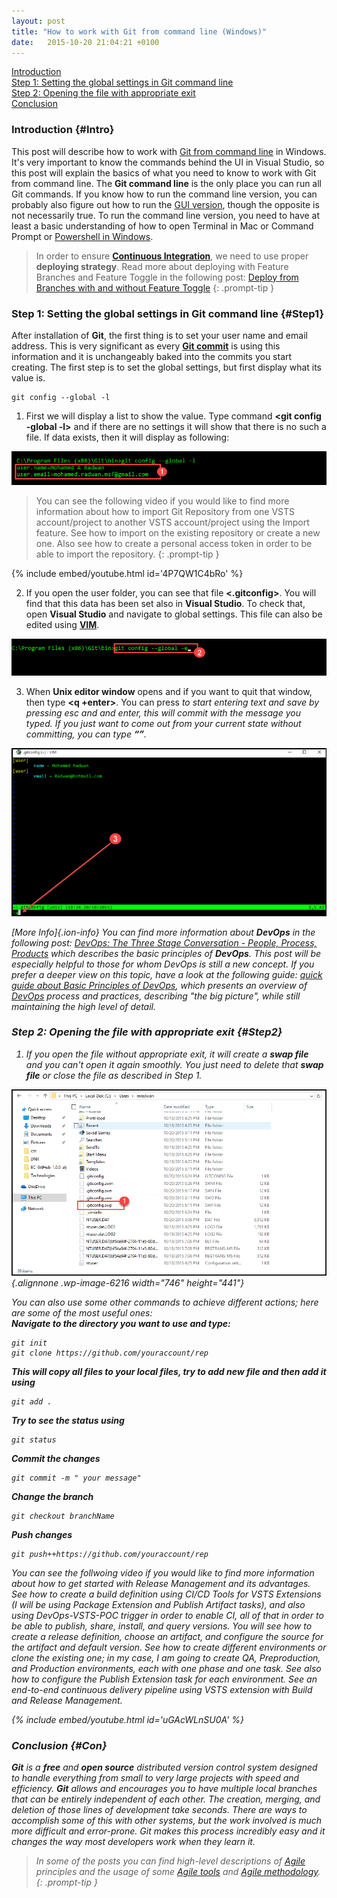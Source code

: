 ```yaml
---
layout: post
title: "How to work with Git from command line (Windows)"
date:   2015-10-20 21:04:21 +0100
---
```


[Introduction](#Intro)  
[Step 1: Setting the global settings in Git command line](#Step1)  
[Step 2: Opening the file with appropriate exit](#Step2)  
[Conclusion](#Con)

### Introduction {#Intro}

This post will describe how to work with [Git from command line](https://git-scm.com/book/en/v2/Getting-Started-The-Command-Line) in Windows. It's very important to know the commands behind the UI in Visual Studio, so this post will explain the basics of what you need to know to work with Git from command line. The **Git command line** is the only place you can run all Git commands. If you know how to run the command line version, you can probably also figure out how to run the [GUI version](https://git-scm.com/downloads/guis), though the opposite is not necessarily true. To run the command line version, you need to have at least a basic understanding of how to open Terminal in Mac or Command Prompt or [Powershell in Windows](https://technet.microsoft.com/en-us/library/ee221100.aspx).

> In order to ensure [**Continuous Integration**](https://www.visualstudio.com/team-services/continuous-integration/), we need to use proper **deploying strategy**. Read more about deploying with Feature Branches and Feature Toggle in the following post: [Deploy from Branches with and without Feature Toggle](https://mohamedradwan.com/posts/promoting-your-application-deployment-to-different-environments-from-branches-with-and-without-feature-toggle/)
{: .prompt-tip }


### Step 1: Setting the global settings in Git command line {#Step1}

After installation of **Git**, the first thing is to set your user name and email address. This is very significant as every **[Git commit](https://git-scm.com/docs/git-commit)** is using this information and it is unchangeably baked into the commits you start creating. The first step is to set the global settings, but first display what its value is.

```shell
git config --global -l
```
1. First we will display a list to show the value. Type command **<git config -global -l>** and if there are no settings it will show that there is no such a file. If data exists, then it will display as following: 

![1-1 Setting the global settings in Git command line-git-config-global-l](/assets/images/2016/06/1-Setting-the-global-settings-in-Git-command-line-git-config-global-l.png "1-1 Setting the global settings in Git command line-git-config-global-l")

> You can see the following video if you would like to find more information about how to import Git Repository from one VSTS account/project to another VSTS account/project using the Import feature. See how to import on the existing repository or create a new one. Also see how to create a personal access token in order to be able to import the repository.
{: .prompt-tip }

{% include embed/youtube.html id='4P7QW1C4bRo' %}

2. If you open the user folder, you can see that file **<.gitconfig>**. You will find that this data has been set also in **Visual Studio**. To check that, open **Visual Studio** and navigate to global settings. This file can also be edited using **[VIM](http://www.vim.org/docs.php)**.  

![1-2 Setting the global settings in Git command line git-config-global-e](/assets/images/2016/06/1-2-Setting-the-global-settings-in-Git-command-line-git-config-global-e.png "1-2 Setting the global settings in Git command line git-config-global-e")

3. When **Unix editor window** opens and if you want to quit that window, then type **<q +enter>**. You can press **<i>** to start entering text and save by pressing esc and **<wq>** and enter, this will commit with the message you typed. If you just want to come out from your current state without committing, you can type **<q>**.

![1-3 Setting the global settings in Git command line git-config-global-e-edit](/assets/images/2016/06/1-3-Setting-the-global-settings-in-Git-command-linegit-config-global-e-edit.png "1-3 Setting the global settings in Git command line git-config-global-e-edit")

[More Info]{.ion-info} You can find more information about **DevOps** in the following post: [DevOps: The Three Stage Conversation - People, Process, Products](https://mohamedradwan.com/posts/devops-the-three-stage-conversation-people-process-products/) which describes the basic principles of **DevOps**. This post will be especially helpful to those for whom DevOps is still a new concept. If you prefer a deeper view on this topic, have a look at the following guide: [quick guide about Basic Principles of DevOps](https://mohamedradwan.com/posts/published-a-quick-guide-about-basic-principles-of-devops/), which presents an overview of [DevOps](https://www.visualstudio.com/vs/devops/) process and practices, describing "the big picture", while still maintaining the high level of detail.


### Step 2: Opening the file with appropriate exit {#Step2}

1. If you open the file without appropriate exit, it will create a **swap file** and you can't open it again smoothly. You just need to delete that **swap file** or close the file as described in Step 1.

![2-Opening the file with appropriate exit -gitconfig-swp2](/assets/images/2016/06/2-Opening-the-file-with-appropriate-exit-gitconfig-swp2.png "2-Opening the file with appropriate exit -gitconfig-swp2"){.alignnone .wp-image-6216 width="746" height="441"} 

You can also use some other commands to achieve different actions; here are some of the most useful ones:  
**Navigate to the directory you want to use and type:**

``` {.lang:default .decode:true}
git init
git clone https://github.com/youraccount/rep
```

**This will copy all files to your local files, try to add new file and then add it using**

``` {.lang:default .decode:true}
git add .
```

**Try to see the status using**

``` {.lang:default .decode:true}
git status
```

**Commit the changes**

``` {.lang:default .decode:true}
git commit -m " your message"
```

**Change the branch**

``` {.lang:default .decode:true}
git checkout branchName
```

**Push changes**

``` {.lang:default .decode:true}
git push++https://github.com/youraccount/rep
```

You can see the follwoing video if you would like to find more information about how to get started with Release Management and its advantages. See how to create a build definition using CI/CD Tools for VSTS Extensions (I will be using Package Extension and Publish Artifact tasks), and also using DevOps-VSTS-POC trigger in order to enable CI, all of that in order to be able to publish, share, install, and query versions. You will see how to create a release definition, choose an artifact, and configure the source for the artifact and default version. See how to create different environments or clone the existing one; in my case, I am going to create QA, Preproduction, and Production environments, each with one phase and one task. See also how to configure the Publish Extension task for each environment. See an end-to-end continuous delivery pipeline using VSTS extension with Build and Release Management.

{% include embed/youtube.html id='uGAcWLnSU0A' %}

### Conclusion {#Con}

**Git** is a **free** and **open source** distributed version control system designed to handle everything from small to very large projects with speed and efficiency. **Git** allows and encourages you to have multiple local branches that can be entirely independent of each other. The creation, merging, and deletion of those lines of development take seconds. There are ways to accomplish some of this with other systems, but the work involved is much more difficult and error-prone. Git makes this process incredibly easy and it changes the way most developers work when they learn it.

> In some of the posts you can find high-level descriptions of [Agile](https://mohamedradwan.com/posts/quick-intro-to-agile/) principles and the usage of some [Agile tools](https://mohamedradwan.com/posts/tfs-2015-agile-project-management/) and [Agile methodology](http://agilemanifesto.org/).
{: .prompt-tip }



